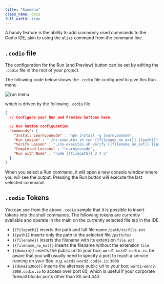 ```yaml
---
title: "Runmenu"
class_name: docs
full_width: true
---
```


A handy feature is the ability to add commonly used commands to the Codio IDE, akin to using the `alias` command from the command line.

## `.codio` file
The configuration for the Run (and Preview) button can be set by editing the `.codio` file in the root of your project.

The following code below shows the `.codio` file configured to give this Run menu

![run menu](/img/docs/run-menu.png)

which is driven by the following `.codio` file

```json
{
  // Configure your Run and Preview buttons here.

  // Run button configuration
  "commands": {
    "Install Learnyounode" : "npm install -g learnyounode",
    "Run Lesson" : "./ns-executes.sh run {{filename_no_ext}} {{path}}",
    "Verify Lesson" : "./ns-executes.sh verify {{filename_no_ext}} {{path}}",
    "Completed Lessons" : "learnyounode",
    "Run with Node" : "node {{filepath}} 3 4 5"
  }
}
```

When you select a Run command, it will open a new console window where you will see the output. Pressing the Run button will execute the last selected command.

## `.codio` Tokens
You can see from the above `.codio` sample that it is possible to insert tokens into the shell commands. The following tokens are currently available and operate in the main on the currently selected file tab in the IDE

- `{{filepath}}` inserts the path and full file name `/path/to/file.ext`
- `{{path}}` inserts only the path to the selected file `/path/to/`
- `{{filename}}` inserts the filename with its extension `file.ext`
- `{{filename_no_ext}}` inserts the filename without the extension `file`
- `{{domain}}` inserts the public url to your box; `word1-word2.codio.io`, be aware that you will usually need to specify a port to reach a service running on your Box. e.g. `word1-word2.codio.io:3000`
- `{{domain3000}}` inserts the alternate public url to your box; `word1-word2-3000.codio.io` to access over port 80, which is useful if your corporate firewall blocks ports other than 80 and 443
